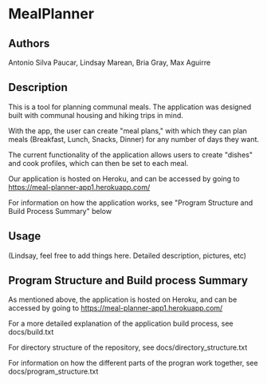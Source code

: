 # MealPlanner

## Authors

Antonio Silva Paucar, Lindsay Marean, Bria Gray, Max Aguirre

## Description

This is a tool for planning communal meals. The application was designed built with communal housing and hiking trips in mind.

With the app, the user can create "meal plans," with which they can plan meals (Breakfast, Lunch, Snacks, Dinner) for any number of days they want.

The current functionality of the application allows users to create "dishes" and cook profiles, which can then be set to each meal.

Our application is hosted on Heroku, and can be accessed by going to https://meal-planner-app1.herokuapp.com/

For information on how the application works, see "Program Structure and Build Process Summary" below

## Usage

(Lindsay, feel free to add things here. Detailed description, pictures, etc)

## Program Structure and Build process Summary

As mentioned above, the application is hosted on Heroku, and can be accessed by going to https://meal-planner-app1.herokuapp.com/

For a more detailed explanation of the application build process, see docs/build.txt

For directory structure of the repository, see docs/directory_structure.txt

For information on how the different parts of the progran work together, see docs/program_structure.txt
